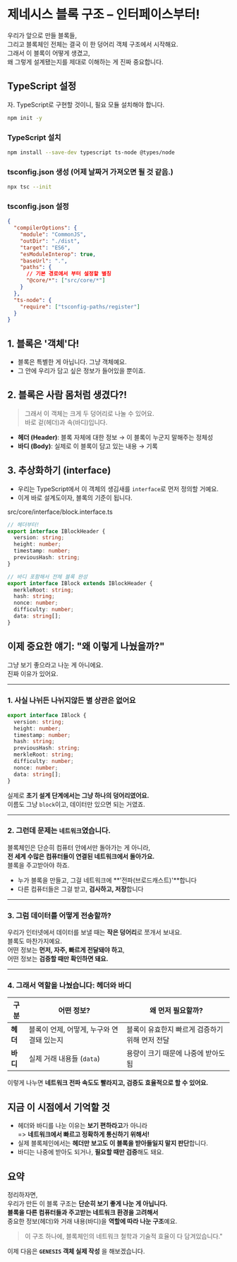 # 제네시스 블록 구조 – 인터페이스부터!

우리가 앞으로 만들 블록들,  
그리고 블록체인 전체는 결국 이 한 덩어리 객체 구조에서 시작해요.  
그래서 이 블록이 어떻게 생겼고,  
왜 그렇게 설계됐는지를 제대로 이해하는 게 진짜 중요합니다.

## TypeScript 설정

자. TypeScript로 구현할 것이니, 필요 모듈 설치해야 합니다.

```sh
npm init -y
```

### TypeScript 설치

```sh
npm install --save-dev typescript ts-node @types/node
```

### tsconfig.json 생성 (어제 날짜거 가져오면 될 것 같음.)

```sh
npx tsc --init
```

### tsconfig.json 설정

```json
{
  "compilerOptions": {
    "module": "CommonJS",
    "outDir": "./dist",
    "target": "ES6",
    "esModuleInterop": true,
    "baseUrl": ".",
    "paths": {
      // 기본 경로에서 부터 설정할 별칭
      "@core/*": ["src/core/*"]
    }
  },
  "ts-node": {
    "require": ["tsconfig-paths/register"]
  }
}
```

## 1. 블록은 '객체'다!

- 블록은 특별한 게 아닙니다. 그냥 객체예요.
- 그 안에 우리가 담고 싶은 정보가 들어있을 뿐이죠.

## 2. 블록은 사람 몸처럼 생겼다?!

> 그래서 이 객체는 크게 두 덩어리로 나눌 수 있어요.  
> 바로 겉(헤더)과 속(바디)입니다.

- **헤더 (Header)**: 블록 자체에 대한 정보 → 이 블록이 누군지 말해주는 정체성
- **바디 (Body)**: 실제로 이 블록이 담고 있는 내용 → 기록

## 3. 추상화하기 (interface)

- 우리는 TypeScript에서 이 객체의 생김새를 `interface`로 먼저 정의할 거예요.
- 이게 바로 설계도이자, 블록의 기준이 됩니다.

src/core/interface/block.interface.ts

```ts
// 헤더부터!
export interface IBlockHeader {
  version: string;
  height: number;
  timestamp: number;
  previousHash: string;
}
```

```ts
// 바디 포함해서 전체 블록 완성
export interface IBlock extends IBlockHeader {
  merkleRoot: string;
  hash: string;
  nonce: number;
  difficulty: number;
  data: string[];
}
```

## 이제 중요한 얘기: "왜 이렇게 나눴을까?"

그냥 보기 좋으라고 나눈 게 아니에요.  
진짜 이유가 있어요.

---

### 1. 사실 나뉘든 나뉘지않든 별 상관은 없어요

```ts
export interface IBlock {
  version: string;
  height: number;
  timestamp: number;
  hash: string;
  previousHash: string;
  merkleRoot: string;
  difficulty: number;
  nonce: number;
  data: string[];
}
```

실제로 **초기 설계 단계에서는 그냥 하나의 덩어리였어요.**  
이름도 그냥 `block`이고, 데이터만 있으면 되는 거였죠.

---

### 2. 그런데 문제는 `네트워크`였습니다.

블록체인은 단순히 컴퓨터 안에서만 돌아가는 게 아니라,  
**전 세계 수많은 컴퓨터들이 연결된 네트워크에서 돌아가요.**  
블록을 주고받아야 하죠.

- 누가 블록을 만들고, 그걸 네트워크에 **'전파(브로드캐스트)'**합니다
- 다른 컴퓨터들은 그걸 받고, **검사하고, 저장**합니다

---

### 3. 그럼 데이터를 어떻게 전송할까?

우리가 인터넷에서 데이터를 보낼 때는 **작은 덩어리**로 쪼개서 보내요.  
블록도 마찬가지예요.  
어떤 정보는 **먼저, 자주, 빠르게 전달돼야 하고**,  
어떤 정보는 **검증할 때만 확인하면 돼요.**

---

### 4. 그래서 역할을 나눴습니다: 헤더와 바디

| 구분     | 어떤 정보?                                | 왜 먼저 필요할까?                              |
| -------- | ----------------------------------------- | ---------------------------------------------- |
| **헤더** | 블록이 언제, 어떻게, 누구와 연결돼 있는지 | 블록이 유효한지 빠르게 검증하기 위해 먼저 전달 |
| **바디** | 실제 거래 내용들 (`data`)                 | 용량이 크기 때문에 나중에 받아도 됨            |

이렇게 나누면 **네트워크 전파 속도도 빨라지고, 검증도 효율적으로 할 수 있어요.**

## 지금 이 시점에서 기억할 것

- 헤더와 바디를 나눈 이유는 **보기 편하라고**가 아니라  
  => **네트워크에서 빠르고 정확하게 통신하기 위해서!**
- 실제 블록체인에서는 **헤더만 보고도 이 블록을 받아들일지 말지 판단**합니다.
- 바디는 나중에 받아도 되거나, **필요할 때만 검증**해도 돼요.

## 요약

정리하자면,  
우리가 만든 이 블록 구조는 **단순히 보기 좋게 나눈 게 아닙니다.**  
**블록을 다른 컴퓨터들과 주고받는 네트워크 환경을 고려해서**  
중요한 정보(헤더)와 거래 내용(바디)을 **역할에 따라 나눈 구조**예요.

> 이 구조 하나에, 블록체인의 네트워크 철학과 기술적 효율이 다 담겨있습니다."

이제 다음은 **`GENESIS` 객체 실제 작성** 을 해보겠습니다.
